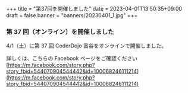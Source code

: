 +++
title = "第37回を開催しました"
date = 2023-04-01T13:50:35+09:00
draft = false
banner = "banners/20230401_1.jpg"
+++

### 第 37 回（オンライン）を開催しました

4/1（土）に第 37 回 CoderDojo 富谷をオンラインで開催しました。

詳しくは、こちらの Facebook ページをご確認ください[https://m.facebook.com/story.php?story_fbid=544070904544442&id=100068246111214](https://m.facebook.com/story.php?story_fbid=544070904544442&id=100068246111214)
